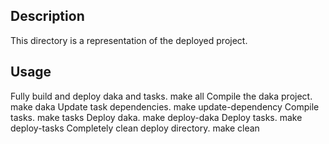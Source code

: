 ## Description

This directory is a representation of the deployed project.

## Usage

Fully build and deploy daka and tasks.
	make all
Compile the daka project.
	make daka
Update task dependencies.
	make update-dependency
Compile tasks.
	make tasks
Deploy daka.
	make deploy-daka
Deploy tasks.
	make deploy-tasks
Completely clean deploy directory.
	make clean
